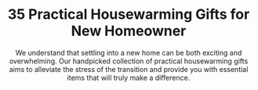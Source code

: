 ---
layout: post
title: 35 Practical Housewarming Gifts for New Homeowner
subtitle: We understand that settling into a new home can be both exciting and overwhelming. Our handpicked collection of practical housewarming gifts aims to alleviate the stress of the transition and provide you with essential items that will truly make a difference.
header-img: "img/post/2023/09/copied/Practical-Housewarming-Gifts.jpg"
header-style: text
permalink: "/practical-housewarming-gifts/"
catalog: true
tags:
  - Recipients 
  - Men
---   